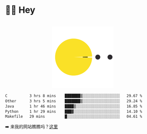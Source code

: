 
# 👋🏻 Hey
<div align="center">
	<br>
	<img src="https://raw.githubusercontent.com/Aniket965/Aniket965/master/pacman.svg?sanitize=true" width="200" height="200">
	<br>
</div>

<!--START_SECTION:waka-->

```txt
C          3 hrs 8 mins    ███████▒░░░░░░░░░░░░░░░░░   29.67 %
Other      3 hrs 5 mins    ███████▒░░░░░░░░░░░░░░░░░   29.24 %
Java       1 hr 46 mins    ████▒░░░░░░░░░░░░░░░░░░░░   16.85 %
Python     1 hr 29 mins    ███▓░░░░░░░░░░░░░░░░░░░░░   14.10 %
Makefile   29 mins         █░░░░░░░░░░░░░░░░░░░░░░░░   04.61 %
```

<!--END_SECTION:waka-->

 ➡️  来我的网站瞧瞧吗？[这里](https://www.shaolongfei.com)

